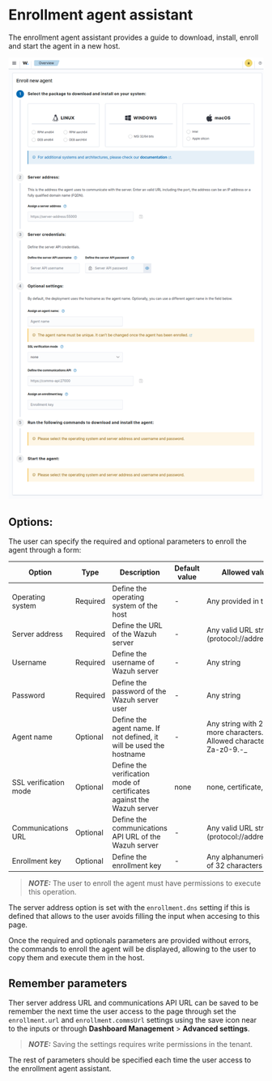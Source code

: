 # Enrollment agent assistant

The enrollment agent assistant provides a guide to download, install, enroll and start the agent in a new host.

![Enroll agent assistant](enroll-agent-assistant.png)

## Options:

The user can specify the required and optional parameters to enroll the agent through a form:

| Option                | Type     | Description                                                           | Default value | Allowed values                                                          |
| --------------------- | -------- | --------------------------------------------------------------------- | ------------- | ----------------------------------------------------------------------- |
| Operating system      | Required | Define the operating system of the host                               | -             | Any provided in the form                                                |
| Server address        | Required | Define the URL of the Wazuh server                                    | -             | Any valid URL string (protocol://address:port)                          |
| Username              | Required | Define the username of Wazuh server                                   | -             | Any string                                                              |
| Password              | Required | Define the password of the Wazuh server user                          | -             | Any string                                                              |
| Agent name            | Optional | Define the agent name. If not defined, it will be used the hostname   | -             | Any string with 2 or more characters. Allowed characters: A-Za-z0-9.-\_ |
| SSL verification mode | Optional | Define the verification mode of certificates against the Wazuh server | none          | none, certificate, full                                                 |
| Communications URL    | Optional | Define the communications API URL of the Wazuh server                 | -             | Any valid URL string (protocol://address:port)                          |
| Enrollment key        | Optional | Define the enrollment key                                             | -             | Any alphanumeric string of 32 characters                                |

> **_NOTE:_** The user to enroll the agent must have permissions to execute this operation.

The server address option is set with the `enrollment.dns` setting if this is defined that allows to the user avoids filling the input when accesing to this page.

Once the required and optionals parameters are provided without errors, the commands to enroll the agent will be displayed, allowing to the user to copy them and execute them in the host.

## Remember parameters

Ther server address URL and communications API URL can be saved to be remember the next time the user access to the page through set the `enrollment.url` and `enrollment.commsUrl` settings using the save icon near to the inputs or through **Dashboard Management** > **Advanced settings**.

> **_NOTE:_** Saving the settings requires write permissions in the tenant.

The rest of parameters should be specified each time the user access to the enrollment agent assistant.
